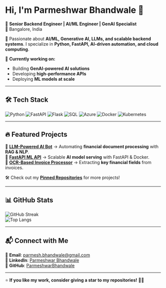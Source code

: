 # Hi, I'm Parmeshwar Bhandwale 👋  

🚀 **Senior Backend Engineer | AI/ML Engineer | GenAI Specialist**  
📍 Bangalore, India  

🌟 Passionate about **AI/ML, Generative AI, LLMs, and scalable backend systems**. I specialize in **Python, FastAPI, AI-driven automation, and cloud computing**.  

🔭 **Currently working on:**  
- Building **GenAI-powered AI solutions**  
- Developing **high-performance APIs**  
- Deploying **ML models at scale**  

---

## 🛠️ Tech Stack  
![Python](https://img.shields.io/badge/Python-3776AB?style=for-the-badge&logo=python&logoColor=white)
![FastAPI](https://img.shields.io/badge/FastAPI-009688?style=for-the-badge&logo=fastapi&logoColor=white)
![Flask](https://img.shields.io/badge/Flask-000000?style=for-the-badge&logo=flask&logoColor=white)
![SQL](https://img.shields.io/badge/SQL-4479A1?style=for-the-badge&logo=postgresql&logoColor=white)
![Azure](https://img.shields.io/badge/Azure-0089D6?style=for-the-badge&logo=microsoftazure&logoColor=white)
![Docker](https://img.shields.io/badge/Docker-2496ED?style=for-the-badge&logo=docker&logoColor=white)
![Kubernetes](https://img.shields.io/badge/Kubernetes-326CE5?style=for-the-badge&logo=kubernetes&logoColor=white)

---

## 🔥 Featured Projects  
📌 **[LLM-Powered AI Bot](https://github.com/your-llm-project)** → Automating **financial document processing** with **RAG & NLP**.  
📌 **[FastAPI ML API](https://github.com/your-fastapi-project)** → Scalable **AI model serving** with FastAPI & Docker.  
📌 **[OCR-Based Invoice Processor](https://github.com/your-ocr-project)** → Extracting **key financial fields** from invoices.  

🛠️ Check out my **[Pinned Repositories](https://github.com/ParmeshwarBhandwale?tab=repositories)** for more projects!  

---

## 📊 GitHub Stats  
![GitHub Streak](https://streak-stats.demolab.com/?user=ParmeshwarBhandwale&theme=radical&hide_border=true)  
![Top Langs](https://github-readme-stats.vercel.app/api/top-langs/?username=ParmeshwarBhandwale&layout=compact&theme=radical&hide_border=true)  

---

## 📬 Connect with Me  
📧 **Email**: parmesh.bhandwale@gmail.com  
💼 **LinkedIn**: [Parmeshwar Bhandwale](https://www.linkedin.com/in/parmesh-bhandwale)  
📂 **GitHub**: [ParmeshwarBhandwale](https://github.com/ParmeshwarBhandwale)  

---

⭐ **If you like my work, consider giving a star to my repositories!** 🚀✨  
